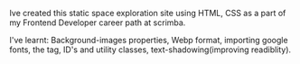 

Ive created this static space exploration site using HTML, CSS as a part of my Frontend Developer career path at scrimba.

I've learnt: 
Background-images properties,
Webp format,
importing google fonts,
the <span> tag,
ID's and utility classes,
text-shadowing(improving readiblity).